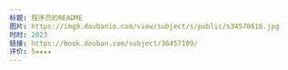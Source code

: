 ```yaml
---
标题: 程序员的README
图片: https://img9.doubanio.com/view/subject/s/public/s34570616.jpg
时时: 2023
链接: https://book.douban.com/subject/36457109/
评价: 5★★★★
---
```


